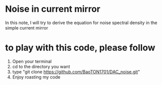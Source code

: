 # Noise in current mirror 
In this note, I will try to derive the equation for noise spectral density in the simple current mirror

# to play with this code, please follow 
1. Open your terminal
2. cd to the directory you want
3. type "git clone https://github.com/BaoTON1701/DAC_noise.git"
4. Enjoy roasting my code
